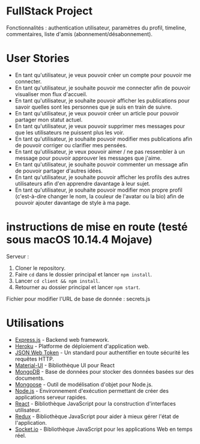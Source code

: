 # FullStack Project

Fonctionnalités : authentication utilisateur, paramètres du profil, timeline, commentaires, liste d'amis (abonnement/désabonnement).


# User Stories

- En tant qu'utilisateur, je veux pouvoir créer un compte pour pouvoir me connecter.
- En tant qu'utilisateur, je souhaite pouvoir me connecter afin de pouvoir visualiser mon flux d'accueil.
- En tant qu'utilisateur, je souhaite pouvoir afficher les publications pour savoir quelles sont les personnes que je suis en train de suivre.
- En tant qu'utilisateur, je veux pouvoir créer un article pour pouvoir partager mon statut actuel.
- En tant qu'utilisateur, je veux pouvoir supprimer mes messages pour que les utilisateurs ne puissent plus les voir.
- En tant qu'utilisateur, je souhaite pouvoir modifier mes publications afin de pouvoir corriger ou clarifier mes pensées.
- En tant qu'utilisateur, je veux pouvoir aimer / ne pas ressembler à un message pour pouvoir approuver les messages que j'aime.
- En tant qu'utilisateur, je souhaite pouvoir commenter un message afin de pouvoir partager d'autres idées.
- En tant qu'utilisateur, je souhaite pouvoir afficher les profils des autres utilisateurs afin d'en apprendre davantage à leur sujet.
- En tant qu'utilisateur, je souhaite pouvoir modifier mon propre profil (c'est-à-dire changer le nom, la couleur de l'avatar ou la bio) afin de pouvoir ajouter davantage de style à ma page.


# instructions de mise en route (testé sous macOS 10.14.4 Mojave)
Serveur :
1. Cloner le repository.
2. Faire `cd` dans le dossier principal et lancer `npm install`.
3. Lancer `cd client && npm install`.
4. Retourner au dossier principal et lancer `npm start`.

Fichier pour modifier l'URL de base de donnée : secrets.js


# Utilisations

- [Express.js](https://expressjs.com/) - Backend web framework.
- [Heroku](http://heroku.com/) - Platforme de déploiement d'application web.
- [JSON Web Token](https://jwt.io/) - Un standard pour authentifier en toute sécurité les requêtes HTTP.
- [Material-UI](https://material-ui.com/) - Bibliothèque UI pour React
- [MongoDB](https://www.mongodb.com/) - Base de données pour stocker des données basées sur des documents.
- [Mongoose](https://mongoosejs.com/) - Outil de modélisation d'objet pour Node.js.
- [Node.js](https://nodejs.org/en/) - Environnement d'exécution permettant de créer des applications serveur rapides.
- [React](https://reactjs.org/) - Bibliothèque JavaScript pour la construction d'interfaces utilisateur.
- [Redux](https://redux.js.org/) - Bibliothèque JavaScript pour aider à mieux gérer l'état de l'application.
- [Socket.io](https://socket.io/) - Bibliothèque JavaScript pour les applications Web en temps réel.
